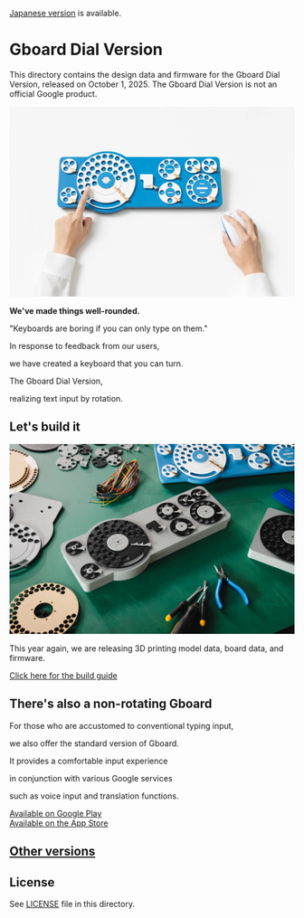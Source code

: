 [Japanese version](./README_ja.md) is available.

# Gboard Dial Version

This directory contains the design data and firmware for the Gboard Dial Version, released on October 1, 2025.
The Gboard Dial Version is not an official Google product.

![Gboard dial version](./images/dial.webp)

**We've made things well-rounded.**

"Keyboards are boring if you can only type on them."

In response to feedback from our users,

we have created a keyboard that you can turn.

The Gboard Dial Version,

realizing text input by rotation.

## Let's build it

![Gboard DIY](./images/diy.webp)

This year again, we are releasing 3D printing model data, board data, and firmware.

[Click here for the build guide](./buildguide.md)

## There's also a non-rotating Gboard

For those who are accustomed to conventional typing input,

we also offer the standard version of Gboard.

It provides a comfortable input experience

in conjunction with various Google services

such as voice input and translation functions.

[Available on Google Play](https://play.google.com/store/apps/details?id=com.google.android.inputmethod.latin)<br>
[Available on the App Store](https://apps.apple.com/us/app/gboard-the-google-keyboard/id1091700242)

## [Other versions](https://github.com/google/mozc-devices)

## License

See [LICENSE](../LICENSE) file in this directory.
